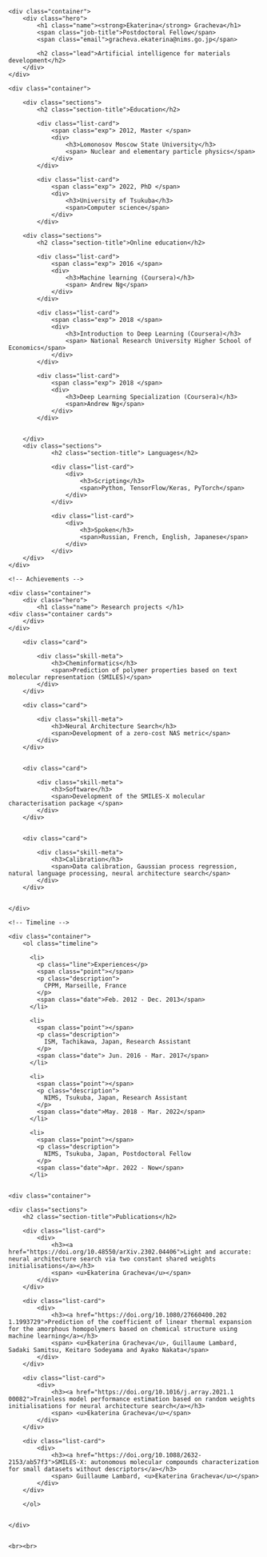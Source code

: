 <!DOCTYPE html>
<html>
<head>
	<title>Minimal Resume Template</title>
	<link rel="stylesheet" type="text/css" href="styles.css">
	<meta name="viewport" content="width=device-width, initial-scale=1.0">
</head>
<body>

	<div class="container">
		<div class="hero">
			<h1 class="name"><strong>Ekaterina</strong> Gracheva</h1>
			<span class="job-title">Postdoctoral Fellow</span>
			<span class="email">gracheva.ekaterina@nims.go.jp</span>

			<h2 class="lead">Artificial intelligence for materials development</h2>
		</div>
	</div>

<!-- Skills and interest section -->
	<div class="container">

		<div class="sections">
			<h2 class="section-title">Education</h2>

			<div class="list-card">
				<span class="exp"> 2012, Master </span>
				<div>
					<h3>Lomonosov Moscow State University</h3>
					<span> Nuclear and elementary particle physics</span>
				</div>
			</div>
			
			<div class="list-card">
				<span class="exp"> 2022, PhD </span>
				<div>
					<h3>University of Tsukuba</h3>
					<span>Computer science</span>
				</div>
			</div>	

		<div class="sections">
			<h2 class="section-title">Online education</h2>

			<div class="list-card">
				<span class="exp"> 2016 </span>
				<div>
					<h3>Machine learning (Coursera)</h3>
					<span> Andrew Ng</span>
				</div>
			</div>

			<div class="list-card">
				<span class="exp"> 2018 </span>
				<div>
					<h3>Introduction to Deep Learning (Coursera)</h3>
					<span> National Research University Higher School of Economics</span>
				</div>
			</div>
			
			<div class="list-card">
				<span class="exp"> 2018 </span>
				<div>
					<h3>Deep Learning Specialization (Coursera)</h3>
					<span>Andrew Ng</span>
				</div>
			</div>	


		</div>
		<div class="sections">
				<h2 class="section-title"> Languages</h2>
				
				<div class="list-card">
					<div>
						<h3>Scripting</h3>
						<span>Python, TensorFlow/Keras, PyTorch</span>
					</div>
				</div>	

				<div class="list-card">
					<div>
						<h3>Spoken</h3>
						<span>Russian, French, English, Japanese</span>
					</div>
				</div>		
		</div>
	</div>

	<!-- Achievements -->

	<div class="container">
		<div class="hero">
			<h1 class="name"> Research projects </h1>
	<div class="container cards">
		</div>
	</div>

		<div class="card">

			<div class="skill-meta">
				<h3>Cheminformatics</h3>
				<span>Prediction of polymer properties based on text molecular representation (SMILES)</span>
			</div>
		</div>

		<div class="card">

			<div class="skill-meta">
				<h3>Neural Architecture Search</h3>
				<span>Development of a zero-cost NAS metric</span>
			</div>
		</div>

			
		<div class="card">

			<div class="skill-meta">
				<h3>Software</h3>
				<span>Development of the SMILES-X molecular characterisation package </span>
			</div>
		</div>

			
		<div class="card">

			<div class="skill-meta">
				<h3>Calibration</h3>
				<span>Data calibration, Gaussian process regression, natural language processing, neural architecture search</span>
			</div>
		</div>


	</div>

	<!-- Timeline -->

	<div class="container">
		<ol class="timeline">

		  <li>
		    <p class="line">Experiences</p>
		    <span class="point"></span>
		    <p class="description">
		      CPPM, Marseille, France
		    </p>
		    <span class="date">Feb. 2012 - Dec. 2013</span>
		  </li>

		  <li>
		    <span class="point"></span>
		    <p class="description">
		      ISM, Tachikawa, Japan, Research Assistant
		    </p>
		    <span class="date"> Jun. 2016 - Mar. 2017</span>
		  </li>

		  <li>
		    <span class="point"></span>
		    <p class="description">
		      NIMS, Tsukuba, Japan, Research Assistant
		    </p>
		    <span class="date">May. 2018 - Mar. 2022</span>
		  </li>

		  <li>
		    <span class="point"></span>
		    <p class="description">
		      NIMS, Tsukuba, Japan, Postdoctoral Fellow
		    </p>
		    <span class="date">Apr. 2022 - Now</span>
		  </li>


	<div class="container">

	<div class="sections">
		<h2 class="section-title">Publications</h2>

		<div class="list-card">
			<div>
				<h3><a href="https://doi.org/10.48550/arXiv.2302.04406">Light and accurate: neural architecture search via two constant shared weights initialisations</a></h3>
				<span> <u>Ekaterina Gracheva</u></span>
			</div>
		</div>

		<div class="list-card">
			<div>
				<h3><a href="https://doi.org/10.1080/27660400.202 1.1993729">Prediction of the coefficient of linear thermal expansion for the amorphous homopolymers based on chemical structure using machine learning</a></h3>
				<span> <u>Ekaterina Gracheva</u>, Guillaume Lambard, Sadaki Samitsu, Keitaro Sodeyama and Ayako Nakata</span>
			</div>
		</div>
		
		<div class="list-card">
			<div>
				<h3><a href="https://doi.org/10.1016/j.array.2021.1 00082">Trainless model performance estimation based on random weights initialisations for neural architecture search</a></h3>
				<span> <u>Ekaterina Gracheva</u></span>
			</div>
		</div>

		<div class="list-card">
			<div>
				<h3><a href="https://doi.org/10.1088/2632- 2153/ab57f3">SMILES-X: autonomous molecular compounds characterization for small datasets without descriptors</a></h3>
				<span> Guillaume Lambard, <u>Ekaterina Gracheva</u></span>
			</div>
		</div>

		</ol>


	</div>


	<br><br>


</body>
</html>
